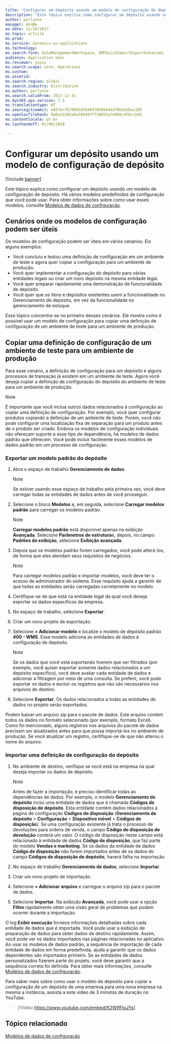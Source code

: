 ```yaml
---
title: "Configurar um depósito usando um modelo de configuração de depósito"
description: "Este tópico explica como configurar um depósito usando um modelo de configuração de depósito."
author: perlynne
manager: AnnBe
ms.date: 11/16/2017
ms.topic: article
ms.prod: 
ms.service: dynamics-ax-applications
ms.technology: 
ms.search.form: DataManagementWorkspace, DMFQuickImportExportEnhanced, DMFDefinitionGroupTemplate, DMFEntityTemplateDefinitionLoadDialog
audience: Application User
ms.reviewer: yuyus
ms.search.scope: Core, Operations
ms.custom: 
ms.assetid: 
ms.search.region: Global
ms.search.industry: Distribution
ms.author: perlynne
ms.search.validFrom: 2017-12-31
ms.dyn365.ops.version: 7.3
ms.translationtype: HT
ms.sourcegitcommit: a05fec7b79003d5b98470d85644d70bd1dbac285
ms.openlocfilehash: 9e0c61505a8af864d7ff38655e7e896c4f6ccb65
ms.contentlocale: pt-br
ms.lasthandoff: 02/06/2018

---
```


# <a name="set-up-a-warehouse-by-using-a-warehouse-configuration-template"></a>Configurar um depósito usando um modelo de configuração de depósito

[!include [banner](../includes/banner.md)]

Este tópico explica como configurar um depósito usando um modelo de configuração de depósito. Há vários modelos predefinidos de configuração que você pode usar. Para obter informações sobre como usar esses modelos, consulte [Modelos de dados de configuração](../../dev-itpro/data-entities/configuration-data-templates.md).

## <a name="scenarios-where-configuration-templates-can-be-helpful"></a>Cenários onde os modelos de configuração podem ser úteis

Os modelos de configuração podem ser úteis em vários cenários. Eis alguns exemplos:

- Você concluiu e testou uma definição de configuração em um ambiente de teste e agora quer copiar a configuração para um ambiente de produção.
- Você quer implementar a configuração do depósito para várias entidades legais ou criar um novo depósito na mesma entidade legal.
- Você quer preparar rapidamente uma demonstração de funcionalidade de depósito.
- Você quer que os itens e depósitos existentes usem a funcionalidade no Gerenciamento de depósito, em vez da funcionalidade no gerenciamento de estoque.

Esse tópico concentra-se no primeiro desses cenários. Ele mostra como é possível usar um modelo de configuração para copiar uma definição de configuração de um ambiente de teste para um ambiente de produção.

## <a name="copy-a-configuration-setup-from-a-test-environment-to-a-production-environment"></a>Copiar uma definição de configuração de um ambiente de teste para um ambiente de produção

Para esse cenário, a definição de configuração para um depósito e alguns processos de transação já existem em um ambiente de teste. Agora você deseja copiar a definição de configuração do depósito do ambiente de teste para um ambiente de produção.

> [!NOTE]
> É importante que você inclua outros dados relacionados à configuração ao copiar uma definição de configuração. Por exemplo, você quer configurar produtos copiando a definição de um ambiente de teste. Porém, você não pode configurar uma localização fixa de separação para um produto antes de o produto ser criado. Embora os modelos de configuração individuais não ofereçam suporte a esse tipo de dependência, há modelos de dados padrão que oferecem. Você pode incluir facilmente esses modelos de dados padrão em um processo de configuração.

### <a name="export-a-default-warehouse-template"></a>Exportar um modelo padrão do depósito 

1. Abra o espaço de trabalho **Gerenciamento de dados**.

    > [!NOTE]
    > Se estiver usando esse espaço de trabalho pela primeira vez, você deve carregar todas as entidades de dados antes de você prosseguir.

2. Selecione o bloco **Modelos** e, em seguida, selecione **Carregar modelos padrão** para carregar os modelos padrão.

    > [!NOTE]
    > **Carregar modelos padrão** está disponível apenas na exibição **Avançada**. Selecione **Parâmetros de estrutura**e, depois, no campo **Padrões de exibição**, selecione **Exibição avançada**.

3. Depois que os modelos padrão forem carregados, você pode alterá-los, de forma que eles atendam seus requisitos de negócios.

    > [!NOTE]
    > Para carregar modelos padrão e importar modelos, você deve ter o acesso de administrador do sistema. Esse requisito ajuda a garantir de que todas as entidades serão carregadas corretamente no modelo.

4. Certifique-se de que está na entidade legal da qual você deseja exportar os dados específicos da empresa.
5. No espaço de trabalho, selecione **Exportar**.
6. Criar um novo projeto de exportação.
7. Selecione **+ Adicionar modelo** e localize o modelo de depósito padrão **400 - WMS**. Esse modelo adiciona as entidades de dados à configuração de depósito.

    > [!NOTE]
    > Se os dados que você está exportando tiverem que ser filtrados (por exemplo, você quiser exportar somente dados relacionados a um depósito específico), você deve avaliar cada entidade de dados e adicionar a filtragem por meio de uma consulta. Se preferir, você pode exportar os dados e excluir os registros que não são necessários nos arquivos de destino.

8. Selecione **Exportar**. Os dados relacionados a todas as entidades de dados no projeto serão exportados.

Podem baixar um arquivo zip para o pacote de dados. Este arquivo contém todos os dados no formato selecionado (por exemplo, formato Excel). Como foi mencionado, alguns registros nos arquivos do pacote de dados precisam ser atualizados antes para que possa importá-los no ambiente de produção. Se você atualizar um registro, certifique-se de que não alterou o nome do arquivo.

### <a name="import-a-warehouse-configuration-setup"></a>Importar uma definição de configuração do depósito

1. No ambiente de destino, verifique se você está na empresa na qual deseja importar os dados de depósito.

    > [!NOTE]
    > Antes de fazer a importação, é preciso identificar todas as dependências de dados. Por exemplo, o modelo **Gerenciamento de depósito** inclui uma entidade de dados que é chamada **Códigos de disposição de depósito**. Esta entidade contém dados relacionados à página de configuração **Códigos de disposição** (**Gerenciamento de depósito** > **Configuração** > **Dispositivo móvel** > **Códigos de disposição**). Se uma configuração existente já trata o processo de devoluções para ordens de venda, o campo **Código de disposição de devolução** conterá um valor. O código de disposição neste campo está relacionado à entidade de dados **Código de disposição**, que faz parte do modelo **Vendas e marketing**. Se os dados da entidade de dados **Código de disposição** não forem importados antes de os dados do campo **Códigos de disposição de depósito**, haverá falha na importação.

2. No espaço de trabalho **Gerenciamento de dados**, selecione **Importar**.
3. Criar um novo projeto de importação.
4. Selecione **+ Adicionar arquivo** e carregue o arquivo zip para o pacote de dados.
5. Selecione **Importar**. Na exibição **Avançada**, você pode usar a opção **Filtro** rapidamente obter uma visão geral de problemas que podem ocorrer durante a importação.

O log **Exibir execução** fornece informações detalhadas sobre cada entidade de dados que é importada. Você pode usar a exibição de preparação de dados para obter dados de destino rapidamente. Assim, você pode ver os dados importados nas páginas relacionadas no aplicativo. Ao usar os modelos de dados padrão, a sequência de importação de cada entidade de dados em forma predefinida, ajuda a garantir que os dados dependentes são importados primeiro. Se as entidades de dados personalizados fizerem parte do projeto, você deve garantir que a sequência correta foi definida. Para obter mais informações, consulte [Modelos de dados de configuração](../../dev-itpro/data-entities/configuration-data-templates.md).

Para saber mais sobre como usar o modelo de depósito para copiar a configuração de um depósito de uma empresa para uma nova empresa na mesma a instância, assista a este vídeo de 3 minutos de duração no YouTube.

> [!Video https://www.youtube.com/embed/K2WIfFlqJYs]


## <a name="related-topic"></a>Tópico relacionado

[Modelos de dados de configuração](../../dev-itpro/data-entities/configuration-data-templates.md)


